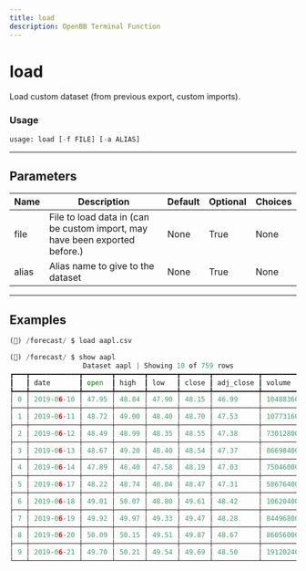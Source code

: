 ```yaml
---
title: load
description: OpenBB Terminal Function
---
```


# load

Load custom dataset (from previous export, custom imports).

### Usage 
```python
usage: load [-f FILE] [-a ALIAS]
```

---
## Parameters

| Name | Description | Default | Optional | Choices |
| ---- | ----------- | ------- | -------- | ------- |
| file | File to load data in (can be custom import, may have been exported before.) | None | True | None |
| alias | Alias name to give to the dataset | None | True | None |


---
## Examples

```python
(🦋) /forecast/ $ load aapl.csv

(🦋) /forecast/ $ show aapl
                  Dataset aapl | Showing 10 of 759 rows
┏━━━┳━━━━━━━━━━━━┳━━━━━━━┳━━━━━━━┳━━━━━━━┳━━━━━━━┳━━━━━━━━━━━┳━━━━━━━━━━━┓
┃   ┃ date       ┃ open  ┃ high  ┃ low   ┃ close ┃ adj_close ┃ volume    ┃
┡━━━╇━━━━━━━━━━━━╇━━━━━━━╇━━━━━━━╇━━━━━━━╇━━━━━━━╇━━━━━━━━━━━╇━━━━━━━━━━━┩
│ 0 │ 2019-06-10 │ 47.95 │ 48.84 │ 47.90 │ 48.15 │ 46.99     │ 104883600 │
├───┼────────────┼───────┼───────┼───────┼───────┼───────────┼───────────┤
│ 1 │ 2019-06-11 │ 48.72 │ 49.00 │ 48.40 │ 48.70 │ 47.53     │ 107731600 │
├───┼────────────┼───────┼───────┼───────┼───────┼───────────┼───────────┤
│ 2 │ 2019-06-12 │ 48.49 │ 48.99 │ 48.35 │ 48.55 │ 47.38     │ 73012800  │
├───┼────────────┼───────┼───────┼───────┼───────┼───────────┼───────────┤
│ 3 │ 2019-06-13 │ 48.67 │ 49.20 │ 48.40 │ 48.54 │ 47.37     │ 86698400  │
├───┼────────────┼───────┼───────┼───────┼───────┼───────────┼───────────┤
│ 4 │ 2019-06-14 │ 47.89 │ 48.40 │ 47.58 │ 48.19 │ 47.03     │ 75046000  │
├───┼────────────┼───────┼───────┼───────┼───────┼───────────┼───────────┤
│ 5 │ 2019-06-17 │ 48.22 │ 48.74 │ 48.04 │ 48.47 │ 47.31     │ 58676400  │
├───┼────────────┼───────┼───────┼───────┼───────┼───────────┼───────────┤
│ 6 │ 2019-06-18 │ 49.01 │ 50.07 │ 48.80 │ 49.61 │ 48.42     │ 106204000 │
├───┼────────────┼───────┼───────┼───────┼───────┼───────────┼───────────┤
│ 7 │ 2019-06-19 │ 49.92 │ 49.97 │ 49.33 │ 49.47 │ 48.28     │ 84496800  │
├───┼────────────┼───────┼───────┼───────┼───────┼───────────┼───────────┤
│ 8 │ 2019-06-20 │ 50.09 │ 50.15 │ 49.51 │ 49.87 │ 48.67     │ 86056000  │
├───┼────────────┼───────┼───────┼───────┼───────┼───────────┼───────────┤
│ 9 │ 2019-06-21 │ 49.70 │ 50.21 │ 49.54 │ 49.69 │ 48.50     │ 191202400 │
└───┴────────────┴───────┴───────┴───────┴───────┴───────────┴───────────┘
```

